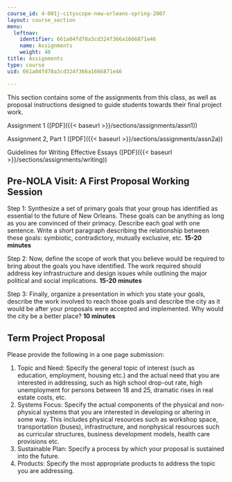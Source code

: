 ```yaml
---
course_id: 4-001j-cityscope-new-orleans-spring-2007
layout: course_section
menu:
  leftnav:
    identifier: 661a04fd78a3cd324f366a1666871e46
    name: Assignments
    weight: 40
title: Assignments
type: course
uid: 661a04fd78a3cd324f366a1666871e46

---
```


This section contains some of the assignments from this class, as well as proposal instructions designed to guide students towards their final project work.

Assignment 1 ([PDF]({{< baseurl >}}/sections/assignments/assn1))

Assignment 2, Part 1 ([PDF]({{< baseurl >}}/sections/assignments/assn2a))

Guidelines for Writing Effective Essays ([PDF]({{< baseurl >}}/sections/assignments/writing))

Pre-NOLA Visit: A First Proposal Working Session
------------------------------------------------

Step 1: Synthesize a set of primary goals that your group has identified as essential to the future of New Orleans. These goals can be anything as long as you are convinced of their primacy. Describe each goal with one sentence. Write a short paragraph describing the relationship between these goals: symbiotic, contradictory, mutually exclusive, etc. **15-20 minutes**

Step 2: Now, define the scope of work that you believe would be required to bring about the goals you have identified. The work required should address key infrastructure and design issues while outlining the major political and social implications. **15-20 minutes**

Step 3: Finally, organize a presentation in which you state your goals, describe the work involved to reach those goals and describe the city as it would be after your proposals were accepted and implemented. Why would the city be a better place? **10 minutes**

Term Project Proposal
---------------------

Please provide the following in a one page submission:

1.  Topic and Need: Specify the general topic of interest (such as education, employment, housing etc.) and the actual need that you are interested in addressing, such as high school drop-out rate, high unemployment for persons between 18 and 25, dramatic rises in real estate costs, etc.
2.  Systems Focus: Specify the actual components of the physical and non-physical systems that you are interested in developing or altering in some way. This includes physical resources such as workshop space, transportation (buses), infrastructure, and nonphysical resources such as curricular structures, business development models, health care provisions etc.
3.  Sustainable Plan: Specify a process by which your proposal is sustained into the future.
4.  Products: Specify the most appropriate products to address the topic you are addressing.
